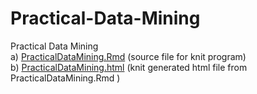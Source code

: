 # Practical-Data-Mining
Practical Data Mining <br>
   a) <a href=https://github.com/utrenic/Practical-Data-Mining/blob/master/PracticalMachineLearning.Rmd> PracticalDataMining.Rmd</a> (source file for knit program) <br>
   b) <a href=https://github.com/utrenic/Practical-Data-Mining/blob/master/PracticalMachineLearning.html> 
PracticalDataMining.html</a> (knit generated html file from PracticalDataMining.Rmd )
